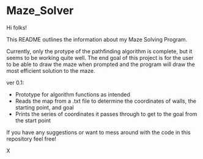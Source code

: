 # Maze_Solver

Hi folks!

This README outlines the information about my Maze Solving Program.

Currently, only the protype of the pathfinding algorithm is complete, but it seems to be working quite well.
The end goal of this project is for the user to be able to draw the maze when prompted and the program will draw
the most efficient solution to the maze.

ver 0.1:
  - Prototype for algorithm functions as intended
  - Reads the map from a .txt file to determine the coordinates of walls, the starting point, and goal
  - Prints the series of coordinates it passes through to get to the goal from the start point
  
  
 If you have any suggestions or want to mess around with the code in this repository feel free!
 
 X
